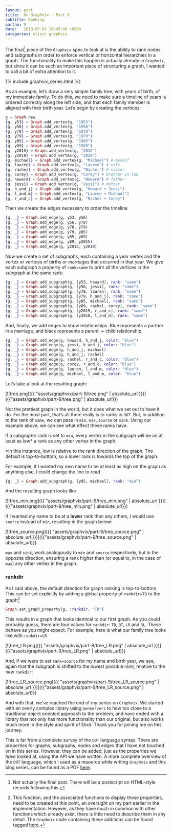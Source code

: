 ```yaml
---
layout: post
title:  On Graphvix - Part 9
subtitle: Ranking
partno: 9
date:   2018-07-07 16:45:00 +0200
categories: elixir graphviz
---
```


The final[^1] piece of the `Graphvix` spec to look at is the ability to rank nodes and subgraphs in order to enforce vertical or horizontal hierarchies in a graph. The functionality to make this happen is actually already in `Graphvix`, but since it can be such an important piece of structuring a graph, I wanted to call a bit of extra attention to it.

{% include graphvix_series.html %}

As an example, let’s draw a very simple family tree, with years of birth, of my immediate family. To do this, we need to make sure a timeline of years is ordered correctly along the left side, and that each family member is aligned with their birth year. Let’s begin by creating the vertices:

```elixir
g = Graph.new
{g, y53} = Graph.add_vertex(g, "1953") 
{g, y56} = Graph.add_vertex(g, "1956")
{g, y78} = Graph.add_vertex(g, "1978") 
{g, y79} = Graph.add_vertex(g, "1979")
{g, y85} = Graph.add_vertex(g, "1985")
{g, y89} = Graph.add_vertex(g, "1989")
{g, y2015} = Graph.add_vertex(g, "2015")
{g, y2018} = Graph.add_vertex(g, "2018")
{g, michael} = Graph.add_vertex(g, "Michael") # myself
{g, lauren} = Graph.add_vertex(g, "Lauren") # wife
{g, rachel} = Graph.add_vertex(g, "Rachel") # sister
{g, corey} = Graph.add_vertex(g, "Corey") # brother-in-law
{g, howard} = Graph.add_vertex(g, "Howard") # father
{g, jessi} = Graph.add_vertex(g, "Jessi") # mother
{g, h_and_j} = Graph.add_vertex(g, "Howard + Jessi")
{g, l_and_m} = Graph.add_vertex(g, "Lauren + Michael")
{g, r_and_c} = Graph.add_vertex(g, "Rachel + Corey")
```

Then we create the edges necessary to order the timeline

```elixir
{g, _} = Graph.add_edge(g, y53, y56)
{g, _} = Graph.add_edge(g, y56, y78)
{g, _} = Graph.add_edge(g, y78, y79)
{g, _} = Graph.add_edge(g, y79, y85)
{g, _} = Graph.add_edge(g, y85, y89)
{g, _} = Graph.add_edge(g, y89, y2015)
{g, _} = Graph.add_edge(g, y2015, y2018)
```

Now we create a set of subgraphs, each containing a year vertex and the vertex or vertices of births or marriages that occurred in that year. We give each subgraph a property of `rank=same` to print all the vertices in the subgraph at the same rank:

```elixir
{g, _} = Graph.add_subgraph(g, [y53, howard], rank: "same") 
{g, _} = Graph.add_subgraph(g, [y56, jessi], rank: "same")
{g, _} = Graph.add_subgraph(g, [y78, lauren], rank: "same")
{g, _} = Graph.add_subgraph(g, [y79, h_and_j], rank: "same")
{g, _} = Graph.add_subgraph(g, [y85, michael], rank: "same")
{g, _} = Graph.add_subgraph(g, [y89, rachel, corey], rank: "same")
{g, _} = Graph.add_subgraph(g, [y2015, r_and_c], rank: "same")
{g, _} = Graph.add_subgraph(g, [y2018, l_and_m], rank: "same")
```

And, finally, we add edges to show relationships. Blue represents a partner in a marriage, and black represents a parent -> child relationship.

```elixir
{g, _} = Graph.add_edge(g, howard, h_and_j, color: "blue")
{g, _} = Graph.add_edge(g, jessi, h_and_j, color: "blue")
{g, _} = Graph.add_edge(g, h_and_j, michael)
{g, _} = Graph.add_edge(g, h_and_j, rachel)
{g, _} = Graph.add_edge(g, rachel, r_and_c, color: "blue") 
{g, _} = Graph.add_edge(g, corey, r_and_c, color: "blue")
{g, _} = Graph.add_edge(g, lauren, l_and_m, color: "blue") 
{g, _} = Graph.add_edge(g, michael, l_and_m, color: "blue")
```

Let’s take a look at the resulting graph:

[![tree.png]({{ "assets/graphvix/part-9/tree.png" | absolute_url }})]({{"assets/graphvix/part-9/tree.png" | absolute_url}})

Not the prettiest graph in the world, but it does what we set out to have it do. For the most part, that’s all there really is to ranks in `DOT`. But, in addition to the rank of `same`, we can pass in `min`, `max`, `source` or `sink`. Using our example above, we can see what effect these ranks have.

If a subgraph’s rank is set to `min`, every vertex in the subgraph will be on at least as low* a rank as any other vertex in the graph.

*In this instance, low is relative to the rank direction of the graph. The default is top-to-bottom, so a lower rank is towards the top of the graph.

For example, if I wanted my own name to be at least as high on the graph as anything else, I could change the line to read

```elixir
{g, _} = Graph.add_subgraph(g, [y85, michael], rank: "min”)
```

And the resulting graph looks like

[![tree_min.png]({{ "assets/graphvix/part-9/tree_min.png" | absolute_url }})]({{"assets/graphvix/part-9/tree_min.png" | absolute_url}})

If I wanted my name to be at a **lower** rank than any others, I would use `source` instead of `min`, resulting in the graph below:

[![tree_source.png]({{ "assets/graphvix/part-9/tree_source.png" | absolute_url }})]({{"assets/graphvix/part-9/tree_source.png" | absolute_url}})

`max` and `sink`, work analogously to `min` and `source` respectively, but in the opposite direction, ensuring a rank higher than (or equal to, in the case of `max`) any other vertex in the graph.

### rankdir

As I said above, the default direction for graph ranking is top-to-bottom. This can be set explicitly by adding a global property of `rankdir=TB` to the graph[^2]

```elixir
Graph.set_graph_property(g, :rankdir, "TB")
```

This results in a graph that looks identical to our first graph. As you could probably guess, there are four values for `rankdir`: `TB`, `BT`, `LR` and `RL`. These behave as you might expect. For example, here is what our family tree looks like with `rankdir=LR`

[![tree_LR.png]({{ "assets/graphvix/part-9/tree_LR.png" | absolute_url }})]({{"assets/graphvix/part-9/tree_LR.png" | absolute_url}})

And, if we were to set `rank=source` for my name and birth year, we see, again that the subgraph is shifted to the lowest possible rank, relative to the new `rankdir`:

[![tree_LR_source.png]({{ "assets/graphvix/part-9/tree_LR_source.png" | absolute_url }})]({{"assets/graphvix/part-9/tree_LR_source.png" | absolute_url}})

And with that, we’ve reached the end of my series on `Graphvix`. We started with an overly complex library using `GenServers` to hew too close to a traditional object oriented approach to the problem, and have ended with a library that not only has more functionality than our original, but also works much more in the style and spirit of Elixir. Thank you for joining me on this journey.


This is far from a complete survey of the `DOT` language syntax. There are properties for graphs, subgraphs, nodes and edges that I have not touched on in this series. However, they can be added, just as the properties we _have_ looked at, using the API we have written. A more complete overview of the `DOT` language, which I used as a resource while writing `Graphvix` and this blog series, can be found as a PDF [here](https://www.graphviz.org/pdf/dotguide.pdf).

[^1]: Not actually the final post. There will be a postscript on HTML-style records following this.

[^2]: This function, and the associated functions to display these properties, need to be created at this point, an oversight on my part earlier in the implementation. However, as they have much in common with other functions which already exist, there is little need to describe them in any detail. The `Graphvix` code containing these additions can be found tagged [here](https://github.com/mikowitz/graphvix/tree/v1.0.0.pre.graphproperties).
